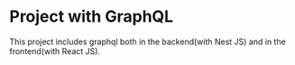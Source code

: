 # Project with GraphQL
This project includes graphql both in the backend(with Nest JS) and in the frontend(with React JS).